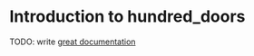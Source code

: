 # Introduction to hundred_doors

TODO: write [great documentation](http://jacobian.org/writing/what-to-write/)
